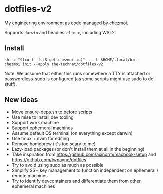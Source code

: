 # dotfiles-v2

My engineering environment as code managed by chezmoi.

Supports `darwin` and headless-`linux`, including WSL2.

## Install

```console
sh -c "$(curl -fsLS get.chezmoi.io)" -- -b $HOME/.local/bin
chezmoi init --apply the-technat/dotfiles-v2
```

Note: We assume that either this runs somewhere a TTY is attached or passwordless-sudo is configured (as some scripts might use sudo to do stuff).

## New ideas
- Move ensure-deps.sh to before scripts
- Use mise to install dev tooling
- Support work machine
- Support ephemeral machines
- Assume default OS terminal (on everything except darwin)
- Use tmux + nvim for editing 
- Remove homebrew (it's too scary to me)
- Lazy-load packages (or don't install them at all in the beginning) 
- Take inspiration from https://github.com/axinorm/macbook-setup and https://github.com/twpayne/dotfiles
- Try to avoid using sudo as much as possible
- Simplify SSH key management to function independent on ephemeral / remote machines
- Try to identify devcontainers and differentiate them from other ephemeral machines
